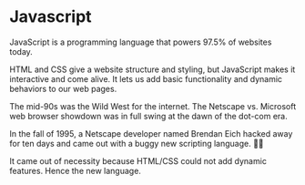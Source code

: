# Javascript

JavaScript is a programming language that powers 97.5% of websites today.

HTML and CSS give a website structure and styling, but JavaScript makes it interactive and come alive. It lets us add basic functionality and dynamic behaviors to our web pages.

The mid-90s was the Wild West for the internet. The Netscape vs. Microsoft web browser showdown was in full swing at the dawn of the dot-com era.

In the fall of 1995, a Netscape developer named Brendan Eich hacked away for ten days and came out with a buggy new scripting language. 😵‍💫

It came out of necessity because HTML/CSS could not add dynamic features. Hence the new language.
